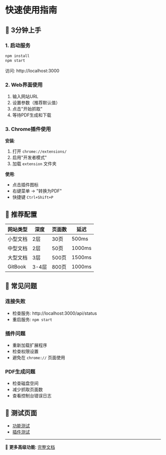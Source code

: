 # 快速使用指南

## 🚀 3分钟上手

### 1. 启动服务

```bash
npm install
npm start
```

访问: http://localhost:3000

### 2. Web界面使用

1. 输入网站URL
2. 设置参数（推荐默认值）
3. 点击"开始抓取"
4. 等待PDF生成和下载

### 3. Chrome插件使用

**安装**:
1. 打开 `chrome://extensions/`
2. 启用"开发者模式"
3. 加载 `extension` 文件夹

**使用**:
- 点击插件图标
- 右键菜单 → "转换为PDF"
- 快捷键 `Ctrl+Shift+P`

## 🎯 推荐配置

| 网站类型 | 深度 | 页面数 | 延迟 |
|---------|------|--------|------|
| 小型文档 | 2层 | 30页 | 500ms |
| 中型文档 | 2层 | 50页 | 1000ms |
| 大型文档 | 3层 | 500页 | 1500ms |
| GitBook | 3-4层 | 800页 | 1000ms |

## 🔧 常见问题

### 连接失败
- 检查服务: http://localhost:3000/api/status
- 重启服务: `npm start`

### 插件问题
- 重新加载扩展程序
- 检查权限设置
- 避免在 `chrome://` 页面使用

### PDF生成问题
- 检查磁盘空间
- 减少抓取页面数
- 查看控制台错误日志

## 🔗 测试页面

- [功能测试](http://localhost:3000/test-page.html)
- [插件测试](http://localhost:3000/single-page-test.html)

---

📖 **更多高级功能**: [完整文档](docs/README.md)